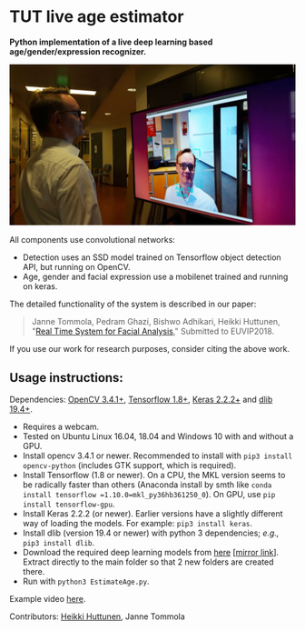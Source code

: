 # TUT live age estimator

**Python implementation of a live deep learning based age/gender/expression recognizer.**

![Image](doc/demo.jpg "demo")

All components use convolutional networks:

 * Detection uses an SSD model trained on Tensorflow object detection API, but running on OpenCV.
 * Age, gender and facial expression use a mobilenet trained and running on keras.
 
The detailed functionality of the system is described in our paper:

>Janne Tommola, Pedram Ghazi, Bishwo Adhikari, Heikki Huttunen, "[Real Time System for Facial Analysis](https://arxiv.org/abs/1809.05474)," Submitted to EUVIP2018.

If you use our work for research purposes, consider citing the above work.

## Usage instructions:


Dependencies: [OpenCV 3.4.1+](http://www.opencv.org/), [Tensorflow 1.8+](http://tensorflow.org), [Keras 2.2.2+](http://keras.io/) and [dlib 19.4+](http://dlib.net/).

  * Requires a webcam.
  * Tested on Ubuntu Linux 16.04, 18.04 and Windows 10 with and without a GPU.
  * Install opencv 3.4.1 or newer. Recommended to install with `pip3 install opencv-python` (includes GTK support, which is required).
  * Install Tensorflow (1.8 or newer). On a CPU, the MKL version seems to be radically faster than others (Anaconda install by smth like `conda install tensorflow =1.10.0=mkl_py36hb361250_0`). On GPU, use `pip install tensorflow-gpu`.
  * Install Keras 2.2.2 (or newer). Earlier versions have a slightly different way of loading the models. For example: `pip3 install keras`.
  * Install dlib (version 19.4 or newer) with python 3 dependencies; _e.g.,_ `pip3 install dlib`.
  * Download the required deep learning models from [here](http://www.cs.tut.fi/~hehu/models.zip) [[mirror link](https://tutfi-my.sharepoint.com/:u:/g/personal/janne_tommola_tut_fi/EcrQbRgnsydApRFsmsUbPfABcEK0arXtCe796Bt1x7_U7g?e=fQJN7Z)]. Extract directly to the main folder so that 2 new folders are created there.
  * Run with `python3 EstimateAge.py`.


Example video [here](https://youtu.be/Kfe5hKNwrCU).

Contributors: [Heikki Huttunen](http://www.cs.tut.fi/~hehu/), Janne Tommola
